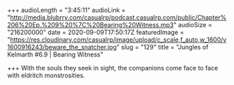 +++
audioLength = "3:45:11"
audioLink = "http://media.blubrry.com/casualrp/podcast.casualrp.com/public/Chapter%206%20Ep.%209%20%7C%20Bearing%20Witness.mp3"
audioSize = "216200000"
date = 2020-09-09T17:50:17Z
featuredImage = "https://res.cloudinary.com/casualrp/image/upload/c_scale,f_auto,w_1600/v1600916243/beware_the_snatcher.jpg"
slug = "129"
title = "Jungles of Kelmarth #6.9 | Bearing Witness"

+++
With the souls they seek in sight, the companions come face to face with eldritch monstrosities.